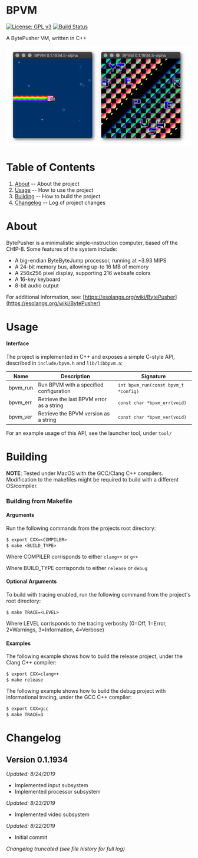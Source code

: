 BPVM
=

[![License: GPL v3](https://img.shields.io/badge/License-GPLv3-blue.svg)](https://www.gnu.org/licenses/gpl-3.0) [![Build Status](https://travis-ci.com/majestic53/bpvm.svg?branch=master)](https://travis-ci.com/majestic53/bpvm)

A BytePusher VM, written in C++

![Demo](https://github.com/majestic53/bpvm/blob/master/asset/demo.png "BPVM running nyan/sprite demos")

Table of Contents
=

1. [About](https://github.com/majestic53/bpvm#about) -- About the project
2. [Usage](https://github.com/majestic53/bpvm#usage) -- How to use the project
3. [Building](https://github.com/majestic53/bpvm#building) -- How to build the project
4. [Changelog](https://github.com/majestic53/bpvm#changelog) -- Log of project changes

About
=

BytePusher is a minimalistic single-instruction computer, based off the CHIP-8. Some features of the system include:
* A big-endian ByteByteJump processor, running at \~3.93 MIPS
* A 24-bit memory bus, allowing up-to 16 MB of memory
* A 256x256 pixel display, supporting 216 websafe colors
* A 16-key keyboard
* 8-bit audio output

For additional information, see: [https://esolangs.org/wiki/BytePusher](https://esolangs.org/wiki/BytePusher)

Usage
=

#### Interface

The project is implemented in C++ and exposes a simple C-style API, described in ```include/bpvm.h``` and ```lib/libbpvm.a```:

|Name    |Description                             |Signature                               |
|--------|----------------------------------------|----------------------------------------|
|bpvm_run|Run BPVM with a specified configuration |```int bpvm_run(const bpvm_t *config)```|
|bpvm_err|Retrieve the last BPVM error as a string|```const char *bpvm_err(void)```        |
|bpvm_ver|Retrieve the BPVM version as a string   |```const char *bpvm_ver(void)```        |

For an example usage of this API, see the launcher tool, under ```tool/```

Building
=

__NOTE__: Tested under MacOS with the GCC/Clang C++ compilers. Modification to the makefiles might be required to build with a different OS/compiler.

### Building from Makefile

#### Arguments

Run the following commands from the projects root directory:

```
$ export CXX=<COMPILER>
$ make <BUILD_TYPE>
```

Where COMPILER corrisponds to either ```clang++``` or ```g++```

Where BUILD_TYPE corrisponds to either ```release``` or ```debug```

#### Optional Arguments

To build with tracing enabled, run the following command from the project's root directory:

```
$ make TRACE=<LEVEL>
```

Where LEVEL corrisponds to the tracing verbosity (0=Off, 1=Error, 2=Warnings, 3=Information, 4=Verbose)

#### Examples

The following example shows how to build the release project, under the Clang C++ compiler:

```
$ export CXX=clang++
$ make release
```

The following example shows how to build the debug project with informational tracing, under the GCC C++ compiler:

```
$ export CXX=gcc
$ make TRACE=3
```

Changelog
=

Version 0.1.1934
-

*Updated: 8/24/2019*

* Implemented input subsystem
* Implemented processor subsystem

*Updated: 8/23/2019*

* Implemented video subsystem

*Updated: 8/22/2019*

* Initial commit

*Changelog truncated (see file history for full log)*
